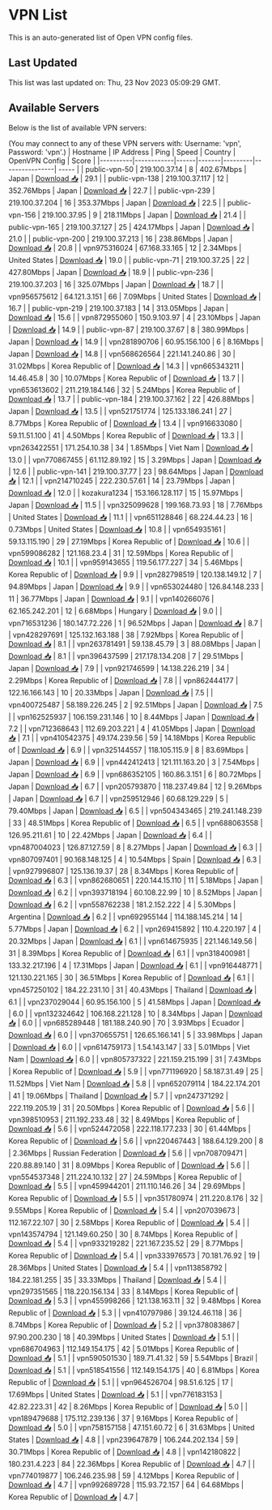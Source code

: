 # VPN List

This is an auto-generated list of Open VPN config files.

## Last Updated

This list was last updated on: Thu, 23 Nov 2023 05:09:29 GMT.

## Available Servers

Below is the list of available VPN servers:

(You may connect to any of these VPN servers with: Username: 'vpn', Password: 'vpn'.)
| Hostname | IP Address | Ping | Speed | Country | OpenVPN Config | Score |
|----------|------------|------|-------|---------|----------------| ----- |
| public-vpn-50 | 219.100.37.14 | 8 | 402.67Mbps | Japan | [Download 📥](./configs/server_0_JP.ovpn) | 29.1 |
| public-vpn-138 | 219.100.37.117 | 12 | 352.76Mbps | Japan | [Download 📥](./configs/server_1_JP.ovpn) | 22.7 |
| public-vpn-239 | 219.100.37.204 | 16 | 353.37Mbps | Japan | [Download 📥](./configs/server_2_JP.ovpn) | 22.5 |
| public-vpn-156 | 219.100.37.95 | 9 | 218.11Mbps | Japan | [Download 📥](./configs/server_3_JP.ovpn) | 21.4 |
| public-vpn-165 | 219.100.37.127 | 25 | 424.17Mbps | Japan | [Download 📥](./configs/server_4_JP.ovpn) | 21.0 |
| public-vpn-200 | 219.100.37.213 | 16 | 238.86Mbps | Japan | [Download 📥](./configs/server_5_JP.ovpn) | 20.8 |
| vpn975316024 | 67.168.33.165 | 12 | 2.34Mbps | United States | [Download 📥](./configs/server_6_US.ovpn) | 19.0 |
| public-vpn-71 | 219.100.37.25 | 22 | 427.80Mbps | Japan | [Download 📥](./configs/server_7_JP.ovpn) | 18.9 |
| public-vpn-236 | 219.100.37.203 | 16 | 325.07Mbps | Japan | [Download 📥](./configs/server_8_JP.ovpn) | 18.7 |
| vpn956575612 | 64.121.3.151 | 66 | 7.09Mbps | United States | [Download 📥](./configs/server_9_US.ovpn) | 16.7 |
| public-vpn-219 | 219.100.37.183 | 14 | 313.05Mbps | Japan | [Download 📥](./configs/server_10_JP.ovpn) | 15.6 |
| vpn872955060 | 150.9.103.97 | 4 | 23.10Mbps | Japan | [Download 📥](./configs/server_11_JP.ovpn) | 14.9 |
| public-vpn-87 | 219.100.37.67 | 8 | 380.99Mbps | Japan | [Download 📥](./configs/server_12_JP.ovpn) | 14.9 |
| vpn281890706 | 60.95.156.100 | 6 | 8.16Mbps | Japan | [Download 📥](./configs/server_13_JP.ovpn) | 14.8 |
| vpn568626564 | 221.141.240.86 | 30 | 31.02Mbps | Korea Republic of | [Download 📥](./configs/server_14_KR.ovpn) | 14.3 |
| vpn665343211 | 14.46.45.8 | 30 | 10.07Mbps | Korea Republic of | [Download 📥](./configs/server_15_KR.ovpn) | 13.7 |
| vpn653613602 | 211.219.184.146 | 32 | 5.24Mbps | Korea Republic of | [Download 📥](./configs/server_16_KR.ovpn) | 13.7 |
| public-vpn-184 | 219.100.37.162 | 22 | 426.88Mbps | Japan | [Download 📥](./configs/server_17_JP.ovpn) | 13.5 |
| vpn521751774 | 125.133.186.241 | 27 | 8.77Mbps | Korea Republic of | [Download 📥](./configs/server_18_KR.ovpn) | 13.4 |
| vpn916633080 | 59.11.51.100 | 41 | 4.50Mbps | Korea Republic of | [Download 📥](./configs/server_19_KR.ovpn) | 13.3 |
| vpn263422551 | 171.254.10.38 | 34 | 1.85Mbps | Viet Nam | [Download 📥](./configs/server_20_VN.ovpn) | 13.0 |
| vpn770867455 | 61.112.89.192 | 15 | 3.29Mbps | Japan | [Download 📥](./configs/server_21_JP.ovpn) | 12.6 |
| public-vpn-141 | 219.100.37.77 | 23 | 98.64Mbps | Japan | [Download 📥](./configs/server_22_JP.ovpn) | 12.1 |
| vpn214710245 | 222.230.57.61 | 14 | 23.79Mbps | Japan | [Download 📥](./configs/server_23_JP.ovpn) | 12.0 |
| kozakura1234 | 153.166.128.117 | 15 | 15.97Mbps | Japan | [Download 📥](./configs/server_24_JP.ovpn) | 11.5 |
| vpn325099628 | 199.168.73.93 | 18 | 7.76Mbps | United States | [Download 📥](./configs/server_25_US.ovpn) | 11.1 |
| vpn651128846 | 68.224.44.23 | 16 | 0.73Mbps | United States | [Download 📥](./configs/server_26_US.ovpn) | 10.8 |
| vpn654935161 | 59.13.115.190 | 29 | 27.19Mbps | Korea Republic of | [Download 📥](./configs/server_27_KR.ovpn) | 10.6 |
| vpn599086282 | 121.168.23.4 | 31 | 12.59Mbps | Korea Republic of | [Download 📥](./configs/server_28_KR.ovpn) | 10.1 |
| vpn959143655 | 119.56.177.227 | 34 | 5.46Mbps | Korea Republic of | [Download 📥](./configs/server_29_KR.ovpn) | 9.9 |
| vpn282798519 | 120.138.149.12 | 7 | 94.89Mbps | Japan | [Download 📥](./configs/server_30_JP.ovpn) | 9.9 |
| vpn653024480 | 126.84.148.233 | 11 | 36.77Mbps | Japan | [Download 📥](./configs/server_31_JP.ovpn) | 9.1 |
| vpn140266076 | 62.165.242.201 | 12 | 6.68Mbps | Hungary | [Download 📥](./configs/server_32_HU.ovpn) | 9.0 |
| vpn716531236 | 180.147.72.226 | 1 | 96.52Mbps | Japan | [Download 📥](./configs/server_33_JP.ovpn) | 8.7 |
| vpn428297691 | 125.132.163.188 | 38 | 7.92Mbps | Korea Republic of | [Download 📥](./configs/server_34_KR.ovpn) | 8.1 |
| vpn263781491 | 59.138.45.79 | 3 | 88.08Mbps | Japan | [Download 📥](./configs/server_35_JP.ovpn) | 8.1 |
| vpn396437599 | 217.178.134.208 | 7 | 29.51Mbps | Japan | [Download 📥](./configs/server_36_JP.ovpn) | 7.9 |
| vpn921746599 | 14.138.226.219 | 34 | 2.29Mbps | Korea Republic of | [Download 📥](./configs/server_37_KR.ovpn) | 7.8 |
| vpn862444177 | 122.16.166.143 | 10 | 20.33Mbps | Japan | [Download 📥](./configs/server_38_JP.ovpn) | 7.5 |
| vpn400725487 | 58.189.226.245 | 2 | 92.51Mbps | Japan | [Download 📥](./configs/server_39_JP.ovpn) | 7.5 |
| vpn162525937 | 106.159.231.146 | 10 | 8.44Mbps | Japan | [Download 📥](./configs/server_40_JP.ovpn) | 7.2 |
| vpn712368643 | 112.69.203.221 | 4 | 41.05Mbps | Japan | [Download 📥](./configs/server_41_JP.ovpn) | 7.1 |
| vpn410542375 | 49.174.239.56 | 59 | 14.18Mbps | Korea Republic of | [Download 📥](./configs/server_42_KR.ovpn) | 6.9 |
| vpn325144557 | 118.105.115.9 | 8 | 83.69Mbps | Japan | [Download 📥](./configs/server_43_JP.ovpn) | 6.9 |
| vpn442412413 | 121.111.163.20 | 3 | 7.54Mbps | Japan | [Download 📥](./configs/server_44_JP.ovpn) | 6.9 |
| vpn686352105 | 160.86.3.151 | 6 | 80.72Mbps | Japan | [Download 📥](./configs/server_45_JP.ovpn) | 6.7 |
| vpn205793870 | 118.237.49.84 | 12 | 9.26Mbps | Japan | [Download 📥](./configs/server_46_JP.ovpn) | 6.7 |
| vpn259512946 | 60.68.129.229 | 5 | 79.40Mbps | Japan | [Download 📥](./configs/server_47_JP.ovpn) | 6.5 |
| vpn504343465 | 219.241.148.239 | 33 | 48.51Mbps | Korea Republic of | [Download 📥](./configs/server_48_KR.ovpn) | 6.5 |
| vpn688063558 | 126.95.211.61 | 10 | 22.42Mbps | Japan | [Download 📥](./configs/server_49_JP.ovpn) | 6.4 |
| vpn487004023 | 126.87.127.59 | 8 | 8.27Mbps | Japan | [Download 📥](./configs/server_50_JP.ovpn) | 6.3 |
| vpn807097401 | 90.168.148.125 | 4 | 10.54Mbps | Spain | [Download 📥](./configs/server_51_ES.ovpn) | 6.3 |
| vpn927996807 | 125.136.19.37 | 28 | 8.34Mbps | Korea Republic of | [Download 📥](./configs/server_52_KR.ovpn) | 6.3 |
| vpn862680651 | 220.144.15.110 | 11 | 5.18Mbps | Japan | [Download 📥](./configs/server_53_JP.ovpn) | 6.2 |
| vpn393718194 | 60.108.22.99 | 10 | 8.52Mbps | Japan | [Download 📥](./configs/server_54_JP.ovpn) | 6.2 |
| vpn558762238 | 181.2.152.222 | 4 | 5.30Mbps | Argentina | [Download 📥](./configs/server_55_AR.ovpn) | 6.2 |
| vpn692955144 | 114.188.145.214 | 14 | 5.77Mbps | Japan | [Download 📥](./configs/server_56_JP.ovpn) | 6.2 |
| vpn269415892 | 110.4.220.197 | 4 | 20.32Mbps | Japan | [Download 📥](./configs/server_57_JP.ovpn) | 6.1 |
| vpn614675935 | 221.146.149.56 | 31 | 8.39Mbps | Korea Republic of | [Download 📥](./configs/server_58_KR.ovpn) | 6.1 |
| vpn318400981 | 133.32.217.196 | 4 | 17.31Mbps | Japan | [Download 📥](./configs/server_59_JP.ovpn) | 6.1 |
| vpn916448771 | 121.130.221.165 | 30 | 36.51Mbps | Korea Republic of | [Download 📥](./configs/server_60_KR.ovpn) | 6.1 |
| vpn457250102 | 184.22.231.10 | 31 | 40.43Mbps | Thailand | [Download 📥](./configs/server_61_TH.ovpn) | 6.1 |
| vpn237029044 | 60.95.156.100 | 5 | 41.58Mbps | Japan | [Download 📥](./configs/server_62_JP.ovpn) | 6.0 |
| vpn132324642 | 106.168.221.128 | 10 | 8.34Mbps | Japan | [Download 📥](./configs/server_63_JP.ovpn) | 6.0 |
| vpn685289448 | 181.188.240.90 | 70 | 3.93Mbps | Ecuador | [Download 📥](./configs/server_64_EC.ovpn) | 6.0 |
| vpn370655751 | 126.65.166.141 | 5 | 33.98Mbps | Japan | [Download 📥](./configs/server_65_JP.ovpn) | 6.0 |
| vpn614759173 | 1.54.143.147 | 33 | 5.01Mbps | Viet Nam | [Download 📥](./configs/server_66_VN.ovpn) | 6.0 |
| vpn805737322 | 221.159.215.199 | 31 | 7.43Mbps | Korea Republic of | [Download 📥](./configs/server_67_KR.ovpn) | 5.9 |
| vpn771196920 | 58.187.31.49 | 25 | 11.52Mbps | Viet Nam | [Download 📥](./configs/server_68_VN.ovpn) | 5.8 |
| vpn652079114 | 184.22.174.201 | 41 | 19.06Mbps | Thailand | [Download 📥](./configs/server_69_TH.ovpn) | 5.7 |
| vpn247371292 | 222.119.205.19 | 31 | 20.50Mbps | Korea Republic of | [Download 📥](./configs/server_70_KR.ovpn) | 5.6 |
| vpn398510953 | 211.192.233.48 | 32 | 8.49Mbps | Korea Republic of | [Download 📥](./configs/server_71_KR.ovpn) | 5.6 |
| vpn524472058 | 222.118.177.233 | 30 | 61.44Mbps | Korea Republic of | [Download 📥](./configs/server_72_KR.ovpn) | 5.6 |
| vpn220467443 | 188.64.129.200 | 8 | 2.36Mbps | Russian Federation | [Download 📥](./configs/server_73_RU.ovpn) | 5.6 |
| vpn708709471 | 220.88.89.140 | 31 | 8.09Mbps | Korea Republic of | [Download 📥](./configs/server_74_KR.ovpn) | 5.6 |
| vpn554537348 | 211.224.10.132 | 27 | 24.59Mbps | Korea Republic of | [Download 📥](./configs/server_75_KR.ovpn) | 5.5 |
| vpn459944201 | 211.110.146.26 | 34 | 29.69Mbps | Korea Republic of | [Download 📥](./configs/server_76_KR.ovpn) | 5.5 |
| vpn351780974 | 211.220.8.176 | 32 | 9.55Mbps | Korea Republic of | [Download 📥](./configs/server_77_KR.ovpn) | 5.4 |
| vpn207039673 | 112.167.22.107 | 30 | 2.58Mbps | Korea Republic of | [Download 📥](./configs/server_78_KR.ovpn) | 5.4 |
| vpn143574794 | 121.149.60.250 | 30 | 8.74Mbps | Korea Republic of | [Download 📥](./configs/server_79_KR.ovpn) | 5.4 |
| vpn933219282 | 221.167.235.52 | 29 | 8.77Mbps | Korea Republic of | [Download 📥](./configs/server_80_KR.ovpn) | 5.4 |
| vpn333976573 | 70.181.76.92 | 19 | 28.36Mbps | United States | [Download 📥](./configs/server_81_US.ovpn) | 5.4 |
| vpn113858792 | 184.22.181.255 | 35 | 33.33Mbps | Thailand | [Download 📥](./configs/server_82_TH.ovpn) | 5.4 |
| vpn297351565 | 118.220.156.134 | 33 | 8.14Mbps | Korea Republic of | [Download 📥](./configs/server_83_KR.ovpn) | 5.3 |
| vpn455998266 | 121.138.163.11 | 32 | 9.48Mbps | Korea Republic of | [Download 📥](./configs/server_84_KR.ovpn) | 5.3 |
| vpn410797986 | 39.124.46.118 | 36 | 8.74Mbps | Korea Republic of | [Download 📥](./configs/server_85_KR.ovpn) | 5.2 |
| vpn378083867 | 97.90.200.230 | 18 | 40.39Mbps | United States | [Download 📥](./configs/server_86_US.ovpn) | 5.1 |
| vpn686704963 | 112.149.154.175 | 42 | 5.01Mbps | Korea Republic of | [Download 📥](./configs/server_87_KR.ovpn) | 5.1 |
| vpn590501530 | 189.71.41.32 | 59 | 5.54Mbps | Brazil | [Download 📥](./configs/server_88_BR.ovpn) | 5.1 |
| vpn518541556 | 112.149.154.175 | 40 | 6.81Mbps | Korea Republic of | [Download 📥](./configs/server_89_KR.ovpn) | 5.1 |
| vpn964526704 | 98.51.6.125 | 17 | 17.69Mbps | United States | [Download 📥](./configs/server_90_US.ovpn) | 5.1 |
| vpn776183153 | 42.82.223.31 | 42 | 8.26Mbps | Korea Republic of | [Download 📥](./configs/server_91_KR.ovpn) | 5.0 |
| vpn189479688 | 175.112.239.136 | 37 | 9.16Mbps | Korea Republic of | [Download 📥](./configs/server_92_KR.ovpn) | 5.0 |
| vpn758157158 | 47.151.60.72 | 6 | 31.63Mbps | United States | [Download 📥](./configs/server_93_US.ovpn) | 4.8 |
| vpn239647879 | 106.244.202.134 | 59 | 30.71Mbps | Korea Republic of | [Download 📥](./configs/server_94_KR.ovpn) | 4.8 |
| vpn142180822 | 180.231.4.223 | 84 | 22.36Mbps | Korea Republic of | [Download 📥](./configs/server_95_KR.ovpn) | 4.7 |
| vpn774019877 | 106.246.235.98 | 59 | 4.12Mbps | Korea Republic of | [Download 📥](./configs/server_96_KR.ovpn) | 4.7 |
| vpn992689728 | 115.93.72.157 | 64 | 64.68Mbps | Korea Republic of | [Download 📥](./configs/server_97_KR.ovpn) | 4.7 |

